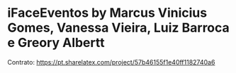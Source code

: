# iFaceEventos by Marcus Vinicius Gomes, Vanessa Vieira, Luiz Barroca e Greory Albertt
Contrato: https://pt.sharelatex.com/project/57b46155f1e40ff1182740a6
